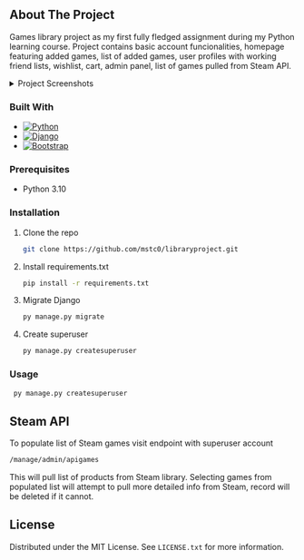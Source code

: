 ## About The Project

Games library project as my first fully fledged assignment during my Python learning course.
Project contains basic account funcionalities, homepage featuring added games, list of added games, user profiles with working friend lists, wishlist, cart, admin panel, list of games pulled from Steam API.

<details>
  <summary>Project Screenshots</summary>
  <IMG src="https://i.imgur.com/rudtgj9.png"/>
  <IMG src="https://i.imgur.com/Zww6D79.png"/>
  <IMG src="https://i.imgur.com/7kN9OIs.png"/>
  <IMG src="https://i.imgur.com/1qIQnZq.png"/>
  <IMG src="https://i.imgur.com/ulRTqAo.png"/>
  <IMG src="https://i.imgur.com/bv70tlY.png"/>
  <IMG src="https://i.imgur.com/hy3sJWy.png"/>
</details>


### Built With

* [![Python][Python]][Python-url]
* [![Django][Django]][Django-url]
* [![Bootstrap][Bootstrap.com]][Bootstrap-url]



### Prerequisites

* Python 3.10

### Installation

1. Clone the repo
   ```sh
   git clone https://github.com/mstc0/libraryproject.git
   ```
3. Install requirements.txt
    ```sh
    pip install -r requirements.txt
    ```
2. Migrate Django
   ```sh
   py manage.py migrate
   ```
3. Create superuser
   ```sh
   py manage.py createsuperuser
   ```

### Usage
  ```sh
   py manage.py createsuperuser
   ```

<!-- USAGE EXAMPLES -->
## Steam API

To populate list of Steam games visit endpoint with superuser account
   ```sh
   /manage/admin/apigames
   ```
This will pull list of products from Steam library. Selecting games from populated list will attempt to pull more detailed info from Steam, record will be deleted if it cannot.



<!-- LICENSE -->
## License

Distributed under the MIT License. See `LICENSE.txt` for more information.






<!-- MARKDOWN LINKS & IMAGES -->
<!-- https://www.markdownguide.org/basic-syntax/#reference-style-links -->
[Python]: https://img.shields.io/badge/python-3670A0?style=for-the-badge&logo=python&logoColor=ffdd54
[Python-url]: https://www.python.org/
[Django]: https://img.shields.io/badge/Django-092E20?style=for-the-badge&logo=django&logoColor=green
[Django-url]: https://www.djangoproject.com/
[Bootstrap.com]: https://img.shields.io/badge/Bootstrap-563D7C?style=for-the-badge&logo=bootstrap&logoColor=white
[Bootstrap-url]: https://getbootstrap.com
